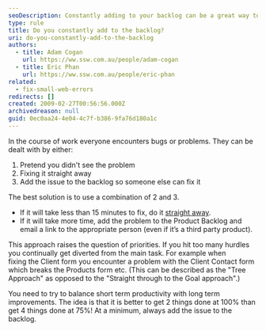 ```yaml
---
seoDescription: Constantly adding to your backlog can be a great way to improve productivity and prioritize issues effectively.
type: rule
title: Do you constantly add to the backlog?
uri: do-you-constantly-add-to-the-backlog
authors:
  - title: Adam Cogan
    url: https://ww.ssw.com.au/people/adam-cogan
  - title: Eric Phan
    url: https://ww.ssw.com.au/people/eric-phan
related:
  - fix-small-web-errors
redirects: []
created: 2009-02-27T00:56:56.000Z
archivedreason: null
guid: 0ec0aa24-4e04-4c7f-b386-9fa76d180a1c
---
```


In the course of work everyone encounters bugs or problems. They can be dealt with by either:

1. Pretend you didn't see the problem
2. Fixing it straight away
3. Add the issue to the backlog so someone else can fix it

<!--endintro-->

The best solution is to use a combination of 2 and 3.

- If it will take less than 15 minutes to fix, do it [straight away](/fix-small-web-errors).
- If it will take more time, add the problem to the Product Backlog and email a link to the appropriate person (even if it’s a third party product).

This approach raises the question of priorities. If you hit too many hurdles you continually get diverted from the main task. For example when fixing the Client form you encounter a problem with the Client Contact form which breaks the Products form etc. (This can be described as the "Tree Approach" as opposed to the "Straight through to the Goal approach".)

You need to try to balance short term productivity with long term improvements. The idea is that it is better to get 2 things done at 100% than get 4 things done at 75%! At a minimum, always add the issue to the backlog.
